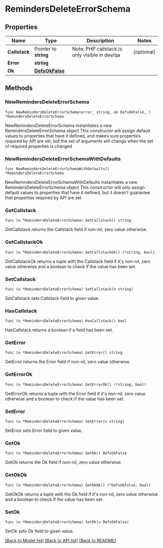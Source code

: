 # RemindersDeleteErrorSchema

## Properties

Name | Type | Description | Notes
------------ | ------------- | ------------- | -------------
**Callstack** | Pointer to **string** | Note: PHP callstack is only visible in dev/qa | [optional] 
**Error** | **string** |  | 
**Ok** | [**DefsOkFalse**](DefsOkFalse.md) |  | 

## Methods

### NewRemindersDeleteErrorSchema

`func NewRemindersDeleteErrorSchema(error_ string, ok DefsOkFalse, ) *RemindersDeleteErrorSchema`

NewRemindersDeleteErrorSchema instantiates a new RemindersDeleteErrorSchema object
This constructor will assign default values to properties that have it defined,
and makes sure properties required by API are set, but the set of arguments
will change when the set of required properties is changed

### NewRemindersDeleteErrorSchemaWithDefaults

`func NewRemindersDeleteErrorSchemaWithDefaults() *RemindersDeleteErrorSchema`

NewRemindersDeleteErrorSchemaWithDefaults instantiates a new RemindersDeleteErrorSchema object
This constructor will only assign default values to properties that have it defined,
but it doesn't guarantee that properties required by API are set

### GetCallstack

`func (o *RemindersDeleteErrorSchema) GetCallstack() string`

GetCallstack returns the Callstack field if non-nil, zero value otherwise.

### GetCallstackOk

`func (o *RemindersDeleteErrorSchema) GetCallstackOk() (*string, bool)`

GetCallstackOk returns a tuple with the Callstack field if it's non-nil, zero value otherwise
and a boolean to check if the value has been set.

### SetCallstack

`func (o *RemindersDeleteErrorSchema) SetCallstack(v string)`

SetCallstack sets Callstack field to given value.

### HasCallstack

`func (o *RemindersDeleteErrorSchema) HasCallstack() bool`

HasCallstack returns a boolean if a field has been set.

### GetError

`func (o *RemindersDeleteErrorSchema) GetError() string`

GetError returns the Error field if non-nil, zero value otherwise.

### GetErrorOk

`func (o *RemindersDeleteErrorSchema) GetErrorOk() (*string, bool)`

GetErrorOk returns a tuple with the Error field if it's non-nil, zero value otherwise
and a boolean to check if the value has been set.

### SetError

`func (o *RemindersDeleteErrorSchema) SetError(v string)`

SetError sets Error field to given value.


### GetOk

`func (o *RemindersDeleteErrorSchema) GetOk() DefsOkFalse`

GetOk returns the Ok field if non-nil, zero value otherwise.

### GetOkOk

`func (o *RemindersDeleteErrorSchema) GetOkOk() (*DefsOkFalse, bool)`

GetOkOk returns a tuple with the Ok field if it's non-nil, zero value otherwise
and a boolean to check if the value has been set.

### SetOk

`func (o *RemindersDeleteErrorSchema) SetOk(v DefsOkFalse)`

SetOk sets Ok field to given value.



[[Back to Model list]](../README.md#documentation-for-models) [[Back to API list]](../README.md#documentation-for-api-endpoints) [[Back to README]](../README.md)


